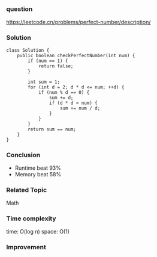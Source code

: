 ### question
https://leetcode.cn/problems/perfect-number/description/
### Solution
```
class Solution {
    public boolean checkPerfectNumber(int num) {
        if (num == 1) {
            return false;
        }

        int sum = 1;
        for (int d = 2; d * d <= num; ++d) {
            if (num % d == 0) {
                sum += d;
                if (d * d < num) {
                    sum += num / d;
                }
            }
        }
        return sum == num;
    }
}
```
### Conclusion
- Runtime beat 93%
- Memory beat 58%

### Related Topic
Math

### Time complexity
time: O(log n)
space: O(1)

### Improvement
